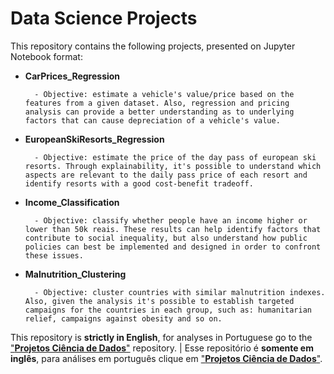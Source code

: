 # Data Science Projects
This repository contains the following projects, presented on Jupyter Notebook format:
- **CarPrices_Regression**
  
        - Objective: estimate a vehicle's value/price based on the features from a given dataset. Also, regression and pricing analysis can provide a better understanding as to underlying factors that can cause depreciation of a vehicle's value.
  
- **EuropeanSkiResorts_Regression**
  
        - Objective: estimate the price of the day pass of european ski resorts. Through explainability, it's possible to understand which aspects are relevant to the daily pass price of each resort and identify resorts with a good cost-benefit tradeoff.

  
- **Income_Classification**
  
        - Objective: classify whether people have an income higher or lower than 50k reais. These results can help identify factors that contribute to social inequality, but also understand how public policies can best be implemented and designed in order to confront these issues.

  
- **Malnutrition_Clustering**

        - Objective: cluster countries with similar malnutrition indexes. Also, given the analysis it's possible to establish targeted campaigns for the countries in each group, such as: humanitarian relief, campaigns against obesity and so on.

This repository is **strictly in English**, for analyses in Portuguese go to the ["**Projetos Ciência de Dados**"](https://github.com/rfvianna/Projetos_CienciaDados) repository. | Esse repositório é **somente em inglês**, para análises em português clique em ["**Projetos Ciência de Dados**"](https://github.com/rfvianna/Projetos_CienciaDados).
